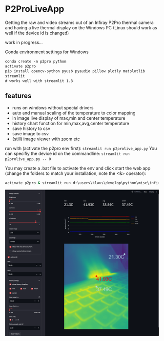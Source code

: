 # P2ProLiveApp

Getting the raw and video streams out of an Infiray P2Pro thermal camera and having a live thermal display on the Windows PC (Linux should work as well if the device id is changed)

work in progress...


Conda environment settings for Windows
```
conda create -n p2pro python
activate p2pro
pip install opencv-python pyusb pyaudio pillow plotly matplotlib streamlit
# works well with streamlit 1.3
```

## features
- runs on windows without special drivers
- auto and manual scaling of the temperature to color mapping
- in image live display of max,min and center temperature
- history chart function for min,max,avg,center temperature 
- save history to csv
- save image to csv
- (still) image viewer with zoom etc

run with (activate the p2pro env first):
`streamlit run p2prolive_app.py`
You can specifiy the device id on the commandline:
`streamlit run p2prolive_app.py -- 0`

You may create a .bat file to activate the env and click start the web app (change the folders to match your installation, note the <&> operator):
```bat
activate p2pro & streamlit run d:\users\klaus\develop\python\misc\infiray\p2pro-live\p2prolive_app.py 
```


![](/media/screenshot.png)